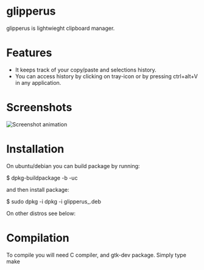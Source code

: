 # glipperus
glipperus is lightwieght clipboard manager.
# Features
 - It keeps track of your copy/paste and selections history.
 - You can access history by clicking on tray-icon or by pressing ctrl+alt+V in any application.

# Screenshots
![Screenshot animation](https://user-images.githubusercontent.com/8105637/29374102-93cfaae4-82b0-11e7-8ae0-b86b658e1d80.gif)
# Installation
On ubuntu/debian you can build package by running:

$ dpkg-buildpackage -b -uc 

and then install package:

$ sudo dpkg -i dpkg -i glipperus_<version>.deb

On other distros see below:

# Compilation
To compile you will need C compiler, and gtk-dev package.
Simply type make
